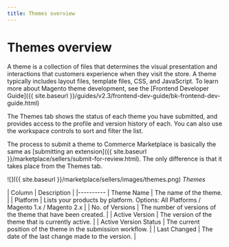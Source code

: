 ```yaml
---
title: Themes overview
---
```


# Themes overview

A theme is a collection of files that determines the visual presentation and interactions that customers experience when they visit the store. A theme typically includes layout files, template files, CSS, and JavaScript. To learn more about Magento theme development, see the [Frontend Developer Guide]({{ site.baseurl }}/guides/v2.3/frontend-dev-guide/bk-frontend-dev-guide.html)

The Themes tab shows the status of each theme you have submitted, and provides access to the profile and version history of each. You can also use the workspace controls to sort and filter the list.

The process to submit a theme to Commerce Marketplace is basically the same as [submitting an extension]({{ site.baseurl }}/marketplace/sellers/submit-for-review.html). The only difference is that it takes place from the Themes tab.

![]({{ site.baseurl }}/marketplace/sellers/images/themes.png)
_Themes_

| Column | Description |
|----------
| Theme Name | The name of the theme. |
| Platform | Lists your products by platform. Options: All Platforms / Magento 1.x / Magento 2.x |
| No. of Versions | The number of versions of the theme that have been created. |
| Active Version | The version of the theme that is currently active. |
| Active Version Status | The current position of the theme in the submission workflow. |
| Last Changed | The date of the last change made to the version. |
